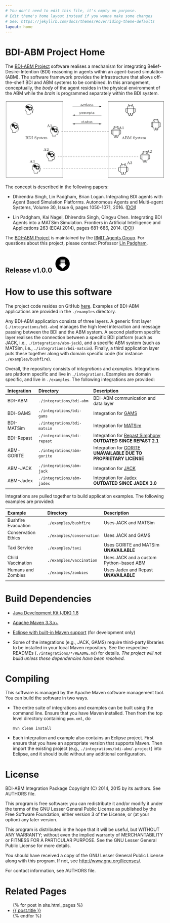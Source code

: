 ```yaml
---
# You don't need to edit this file, it's empty on purpose.
# Edit theme's home layout instead if you wanna make some changes
# See: https://jekyllrb.com/docs/themes/#overriding-theme-defaults
layout: home
---
```


# BDI-ABM Project Home

[BDI-ABM Project]: https://github.com/agentsoz/bdi-abm-integration
[bdi-abm-website]: http://agentsoz.github.io/bdi-abm-integration

The [BDI-ABM Project][] software realises a mechanism for integrating 
Belief-Desire-Intention (BDI) reasoning in agents within an
agent-based simulation (ABM). The software framework provides the 
infrastructure that allows off-the-shelf
BDI and ABM systems to be combined. In this arrangement, conceptually, 
the *body* of the agent resides in the physical environment of the ABM while
the *brain* is programmed separately within the BDI system. 

<img alt="BDI-ABM software achitecture" src="/fig-arch.png" width="849"/>

The concept is described in the following papers:

*  Dhirendra Singh, Lin Padgham, Brian Logan. 
   Integrating BDI agents with Agent Based Simulation Platforms.
   Autonomous Agents and Multi-agent Systems, 
   Volume 30, Issue 6, pages 1050-1071, 2016. ([DOI](http://dx.doi.org/10.1007/s10458-016-9332-x))
   
*  Lin Padgham, Kai Nagel, Dhirendra Singh, Qingyu Chen.
   Integrating BDI Agents into a MATSim Simulation. 
   Frontiers in Artificial Intelligence and Applications 263 (ECAI 2014), 
   pages 681-686, 2014. ([DOI](http://dx.doi.org/10.3233/978-1-61499-419-0-681))    


The [BDI-ABM Project][] is maintained by the 
[RMIT Agents Group](https://sites.google.com/site/rmitagents/). 
For questions about this project, please contact Professor
[Lin Padgham](http://goanna.cs.rmit.edu.au/~linpa/).
<!--
Technical questions about the code can be directed to  
Dhirendra Singh {% include icon-github.html username="dhixsingh" %}.
-->

<div class="rounded-btn"
onclick="location.href='https://github.com/agentsoz/bdi-abm-integration/releases/v1.0.0';">
<h2>Release v1.0.0 <img src="./fig-download.png" height="56"/></h2>
</div>



# How to use this software

The project code resides on GitHub [here][BDI-ABM Project]. 
Examples of BDI-ABM applications are provided in the `./examples` directory.

Any BDI-ABM application consists of three layers. A generic first layer
(`./integrations/bdi-abm`) manages the high level interaction and message
passing between the BDI and the ABM system. A second platform specific
layer realises the connection between a specific BDI platform (such as 
JACK, i.e., `./integrations/abm-jack`), and a specific ABM system (such 
as MATSim, i.e., `./integrations/bdi-matsim`). Finally, a third application
layer puts these together along with domain specific code (for instance
`./examples/bushfire`). 

Overall, the repository consists of *integrations* and *examples*. Integrations
are platform specific and live in `./integrations`. Examples are domain 
specific, and live in `./examples`. The following integrations
are provided:
 
Integration   | Directory                   | Description
:-------------|:----------------------------|:----------------------------
BDI-ABM       | `./integrations/bdi-abm`    | BDI-ABM communication and data layer
BDI-GAMS      | `./integrations/bdi-gams`   | Integration for [GAMS](http://www.gams.com) 
BDI-MATSim    | `./integrations/bdi-matsim` | Integration for [MATSim](http://www.matsim.org)
BDI-Repast    | `./integrations/bdi-repast` | Integration for [Repast Simphony](http://repast.sourceforge.net) <br/>**OUTDATED SINCE REPAST 2.1**
ABM-GORITE    | `./integrations/abm-gorite` | Integration for [GORITE](https://en.wikipedia.org/wiki/GORITE) <br/>**UNAVAILABLE DUE TO PROPRIETARY LICENSE**
ABM-JACK      | `./integrations/abm-jack`   | Integration for [JACK](http://aosgrp.com/products/jack)
ABM-Jadex     | `./integrations/abm-jadex`  | Integration for [Jadex](https://www.activecomponents.org/) <br/>**OUTDATED SINCE JADEX 3.0**
              |                             |
                            
Integrations are pulled together to build application examples. The following
examples are provided:

Example             | Directory                  | Description
:-------------------|:---------------------------|:----------------------------
Bushfire Evacuation | `./examples/bushfire`      | Uses JACK and MATSim
Conservation Ethics | `./examples/conservation`  | Uses JACK and GAMS
Taxi Service        | `./examples/taxi`          | Uses GORITE and MATSim<br/> **UNAVAILABLE**
Child Vaccination   | `./examples/vaccination`   | Uses JACK and a custom Python-based ABM
Humans and Zombies  | `./examples/zombies`       | Uses Jadex and Repast<br/> **UNAVAILABLE**
                    |                            | 
                    


# Build Dependencies 


* [Java Development Kit (JDK) 1.8](http://en.wikipedia.org/wiki/Java_Development_Kit)

* [Apache Maven 3.3.x+](maven.apache.org)

* [Eclipse with built-in Maven support](https://www.eclipse.org) (for development only)


* Some of the integrations (e.g., JACK, GAMS) require third-party 
  libraries to be installed in your local Maven repository. See 
  the respective READMEs (`./integrations/*/README.md`) for details.
  *The project will not build unless these dependencies have been 
   resolved.*

# Compiling

This software is managed by the Apache Maven software management tool. You
can build the software in two ways. 

* The entire suite of integrations and examples can be built using the 
  command line. Ensure that you have Maven installed. 
  Then from the top level directory
  containing `pom.xml`, do 
  
  ```
  mvn clean install
  ```

* Each integration and example also contains an Eclipse project. First 
  ensure that you have an appropriate version that supports Maven. 
  Then import the existing project 
  (e.g., `./integrations/bdi-abm/.project`) into Eclipse, and it should 
  build without any additional configuration. 



# License


BDI-ABM Integration Package
Copyright (C) 2014, 2015 by its authors. See AUTHORS file.

This program is free software: you can redistribute it and/or modify
it under the terms of the GNU Lesser General Public License as published by
the Free Software Foundation, either version 3 of the License, or
(at your option) any later version.

This program is distributed in the hope that it will be useful,
but WITHOUT ANY WARRANTY; without even the implied warranty of
MERCHANTABILITY or FITNESS FOR A PARTICULAR PURPOSE.  See the
GNU Lesser General Public License for more details.

You should have received a copy of the GNU Lesser General Public License
along with this program.  If not, see <http://www.gnu.org/licenses/>.

For contact information, see AUTHORS file.



<h1 class="page-heading">Related Pages</h1>
  
<ul class="toc-list">
  {% for post in site.html_pages %}
    <li>
      <a class="toc-link" href="{{ post.url | relative_url }}">{{ post.title  }}</a>
    </li>
  {% endfor %}
</ul>


